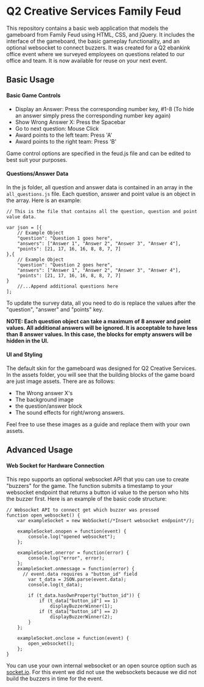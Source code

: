 # Q2 Creative Services Family Feud

This repository contains a basic web application that models the gameboard from Family Feud using HTML, CSS, and jQuery. It includes the interface of the gameboard, the basic gameplay functionality, and an optional websocket to connect buzzers. It was created for a Q2 ebankink office event where we surveyed employees on questions related to our office and team. It is now available for reuse on your next event. 

## Basic Usage 

#### Basic Game Controls

* Display an Answer: Press the corresponding number key, #1-8 (To hide an answer simply press the corresponding number key again)
* Show Wrong Answer X: Press the Spacebar
* Go to next question: Mouse Click
* Award points to the left team: Press 'A'
* Award points to the right team: Press 'B'

Game control options are specified in the feud.js file and can be edited to best suit your purposes. 

#### Questions/Answer Data

In the js folder, all question and answer data is contained in an array in the `all_questions.js` file. Each question, answer and point value is an object in the array. Here is an example:
~~~~
// This is the file that contains all the question, question and point value data.

var json = [{
	// Example Object
	"question": "Question 1 goes here",
	"answers": ["Answer 1", "Answer 2", "Answer 3", "Answer 4"],
	"points": [21, 17, 16, 16, 8, 8, 7, 7]
},{
	// Example Object
	"question": "Question 2 goes here",
	"answers": ["Answer 1", "Answer 2", "Answer 3", "Answer 4"],
	"points": [21, 17, 16, 16, 8, 8, 7, 7]
}
	//...Append additional questions here
];
~~~~
To update the survey data, all you need to do is replace the values after the "question", "answer" and "points" key. 

**NOTE: Each question object can take a maximum of 8 answer and point values. All additional answers will be ignored. It is acceptable to have less than 8 answer values. In this case, the blocks for empty answers will be hidden in the UI.**

#### UI and Styling

The default skin for the gameboard was designed for Q2 Creative Services. In the assets folder, you will see that the building blocks of the game board are just image assets. There are as follows:
* The Wrong answer X's
* The background image
* the question/answer block
* The sound effects for right/wrong answers. 

Feel free to use these images as a guide and replace them with your own assets. 

## Advanced Usage

#### Web Socket for Hardware Connection

This repo supports an optional websocket API that you can use to create "buzzers" for the game. The function submits a timestamp to your websocket endpoint that returns a button id value to the person who hits the buzzer first. Here is an example of the basic code structure: 

~~~~
// Websocket API to connect get which buzzer was pressed
function open_websocket() {
    var exampleSocket = new WebSocket(/*Insert websocket endpoint*/);

    exampleSocket.onopen = function(event) {
        console.log("opened websocket");
    };

    exampleSocket.onerror = function(error) {
        console.log("error", error);
    };
    exampleSocket.onmessage = function(error) {
      // event.data requires a "button_id" field
        var t_data = JSON.parse(event.data);
        console.log(t_data);

        if (t_data.hasOwnProperty("button_id")) {
            if (t_data["button_id"] == 1)
                displayBuzzerWinner(1);
            if (t_data["button_id"] == 2)
                displayBuzzerWinner(2);
        }
    };

    exampleSocket.onclose = function(event) {
        open_websocket();
    };
}
~~~~

You can use your own internal websocket or an open source option such as [socket.io](http://socket.io/ "Websocket").  For this event we did not use the websockets because we did not build the buzzers in time for the event.



